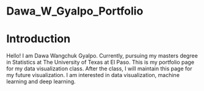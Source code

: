 # Dawa_W_Gyalpo_Portfolio

# Introduction
Hello! I am Dawa Wangchuk Gyalpo. Currently, pursuing my masters degree in Statistics at The University of Texas at El Paso. This is my portfolio page for my data visualization class. After the class, I will maintain this page for my future visualization. I am interested in data visualization, machine learning and deep learning. 

